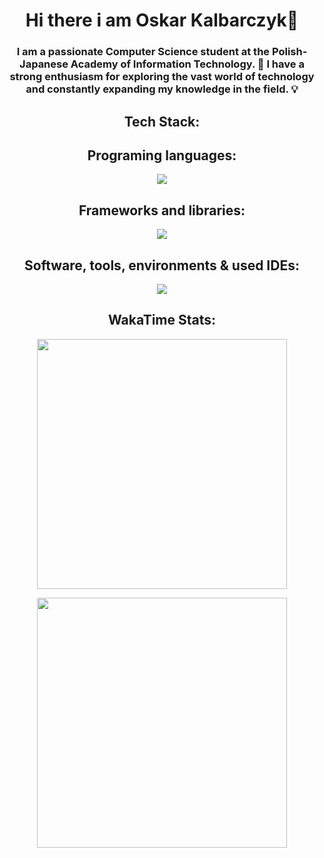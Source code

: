 <h1 align="center"> Hi there i am Oskar Kalbarczyk👋 </h1>
<h3 align="center">I am a passionate Computer Science student at the Polish-Japanese Academy of Information Technology. 🌟 I have a strong enthusiasm for exploring the vast world of technology and constantly expanding my knowledge in the field. 💡</h3>

<h2 align="center">Tech Stack:</h2>
<!-- <h3 align="center">(From most to least mastered)</h3> -->
<h2 align="center">Programing languages:</h2>
<p align="center">
  <a href="https://skillicons.dev">
    <img src="https://skillicons.dev/icons?i=java,js,ts,cpp,c,bash" />
  </a>
</p>
<h2 align="center">Frameworks and libraries:</h2>
<p align="center">
  <a href="https://skillicons.dev">
    <img src="https://skillicons.dev/icons?i=angular" />
  </a>
</p>
<h2 align="center">Software, tools, environments & used IDEs:</h2>
<p align="center">
  <a href="https://skillicons.dev">
    <img src="https://skillicons.dev/icons?i=idea,vscode,github," />
  </a>
</p>
<h2 align="center">WakaTime Stats:</h2>
<p align = "center">
 <img src="https://wakatime.com/share/@c48108c0-dd21-4265-995a-32d28034e2fc/5202b1aa-189b-4bc8-b9ec-05b736edfd79.svg"
 height="400">
 </p>
<p align = "center">
<img src="https://wakatime.com/share/@c48108c0-dd21-4265-995a-32d28034e2fc/f099e584-59c8-4477-a1f0-4e2cd08c5e72.svg" height="400">
  </p>
